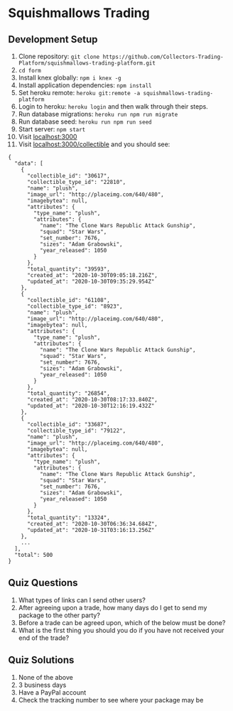 # Squishmallows Trading

## Development Setup

1. Clone repository: `git clone https://github.com/Collectors-Trading-Platform/squishmallows-trading-platform.git`
2. `cd form`
3. Install knex globally: `npm i knex -g`
4. Install application dependencies: `npm install`
5. Set heroku remote: `heroku git:remote -a squishmallows-trading-platform`
6. Login to heroku: `heroku login` and then walk through their steps.
7. Run database migrations: `heroku run npm run migrate`
8. Run database seed: `heroku run npm run seed` 
9. Start server: `npm start`
10. Visit [localhost:3000](localhost:3000/)
11. Visit [localhost:3000/collectible](localhost:3000/collectible) and you should see:

```
{
  "data": [
    {
      "collectible_id": "30617",
      "collectible_type_id": "22810",
      "name": "plush",
      "image_url": "http://placeimg.com/640/480",
      "imagebytea": null,
      "attributes": {
        "type_name": "plush",
        "attributes": {
          "name": "The Clone Wars Republic Attack Gunship",
          "squad": "Star Wars",
          "set_number": 7676,
          "sizes": "Adam Grabowski",
          "year_released": 1050
        }
      },
      "total_quantity": "39593",
      "created_at": "2020-10-30T09:05:18.216Z",
      "updated_at": "2020-10-30T09:35:29.954Z"
    },
    {
      "collectible_id": "61108",
      "collectible_type_id": "8923",
      "name": "plush",
      "image_url": "http://placeimg.com/640/480",
      "imagebytea": null,
      "attributes": {
        "type_name": "plush",
        "attributes": {
          "name": "The Clone Wars Republic Attack Gunship",
          "squad": "Star Wars",
          "set_number": 7676,
          "sizes": "Adam Grabowski",
          "year_released": 1050
        }
      },
      "total_quantity": "26854",
      "created_at": "2020-10-30T08:17:33.840Z",
      "updated_at": "2020-10-30T12:16:19.432Z"
    },
    {
      "collectible_id": "33687",
      "collectible_type_id": "79122",
      "name": "plush",
      "image_url": "http://placeimg.com/640/480",
      "imagebytea": null,
      "attributes": {
        "type_name": "plush",
        "attributes": {
          "name": "The Clone Wars Republic Attack Gunship",
          "squad": "Star Wars",
          "set_number": 7676,
          "sizes": "Adam Grabowski",
          "year_released": 1050
        }
      },
      "total_quantity": "13324",
      "created_at": "2020-10-30T06:36:34.684Z",
      "updated_at": "2020-10-31T03:16:13.256Z"
    },
    ...
  ],
  "total": 500
}
```
## Quiz Questions

1. What types of links can I send other users?
2. After agreeing upon a trade, how many days do I get to send my package to the other party?
3. Before a trade can be agreed upon, which of the below must be done?
4. What is the first thing you should you do if you have not received your end of the trade?

## Quiz Solutions

1. None of the above
2. 3 business days
3. Have a PayPal account
4. Check the tracking number to see where your package may be
